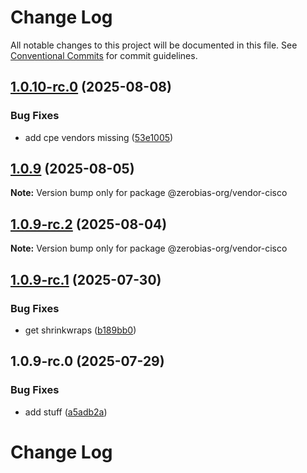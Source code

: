 # Change Log

All notable changes to this project will be documented in this file.
See [Conventional Commits](https://conventionalcommits.org) for commit guidelines.

## [1.0.10-rc.0](https://github.com/zerobias-org/vendor/compare/@zerobias-org/vendor-cisco@1.0.9...@zerobias-org/vendor-cisco@1.0.10-rc.0) (2025-08-08)


### Bug Fixes

* add cpe vendors missing ([53e1005](https://github.com/zerobias-org/vendor/commit/53e100520e848be73b2cba8a0ef4f184844b8abb))





## [1.0.9](https://github.com/zerobias-org/vendor/compare/@zerobias-org/vendor-cisco@1.0.9-rc.2...@zerobias-org/vendor-cisco@1.0.9) (2025-08-05)

**Note:** Version bump only for package @zerobias-org/vendor-cisco





## [1.0.9-rc.2](https://github.com/zerobias-org/vendor/compare/@zerobias-org/vendor-cisco@1.0.9-rc.1...@zerobias-org/vendor-cisco@1.0.9-rc.2) (2025-08-04)

**Note:** Version bump only for package @zerobias-org/vendor-cisco





## [1.0.9-rc.1](https://github.com/zerobias-org/vendor/compare/@zerobias-org/vendor-cisco@1.0.9-rc.0...@zerobias-org/vendor-cisco@1.0.9-rc.1) (2025-07-30)


### Bug Fixes

* get shrinkwraps ([b189bb0](https://github.com/zerobias-org/vendor/commit/b189bb0cf53ad66427530ccc0eab7824527942d3))





## 1.0.9-rc.0 (2025-07-29)


### Bug Fixes

* add stuff ([a5adb2a](https://github.com/zerobias-org/vendor/commit/a5adb2aecd0670c42e9077affecb6a047bf30fc6))





# Change Log
